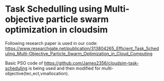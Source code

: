 # Task Schedulling using Multi-objective particle swarm optimization in cloudsim

Following research paper is used in our code:
https://www.researchgate.net/publication/313804265_Efficient_Task_Scheduling_Multi-Objective_Particle_Swarm_Optimization_in_Cloud_Computing

Basic PSO code of https://github.com/James2356/cloudsim-task-scheduling is being used and then modified for multi-objective(tec,ect,vmallocation).
